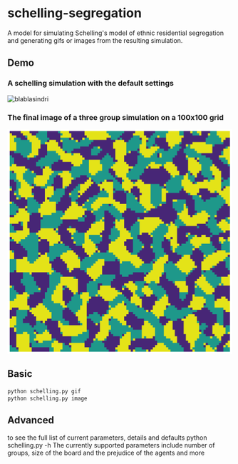 # schelling-segregation
  A model for simulating Schelling's model of ethnic residential segregation and generating gifs or images from the resulting simulation.

## Demo
  ### A schelling simulation with the default settings
  ![blablasindri](gifs/sample.gif)
  
  ### The final image of a three group simulation on a 100x100 grid
  <img src="images/p3s100.png" alt="Your image title" width="550"/>

## Basic
    python schelling.py gif
    python schelling.py image
## Advanced
   to see the full list of current parameters, details and defaults
   python schelling.py -h 
   The currently supported parameters include number of groups, size of the board and the prejudice of the agents and more
  
  
